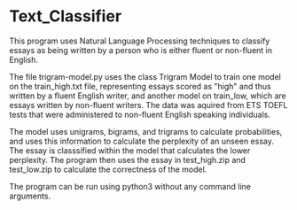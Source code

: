 # Text_Classifier

This program uses Natural Language Processing techniques to classify essays as being written by a person who is either fluent or non-fluent in English.

The file trigram-model.py uses the class Trigram Model to train one model on the train_high.txt file, representing essays scored as "high" and thus written by a fluent English writer, and another model on train_low, which are essays written by non-fluent writers. The data was aquired from ETS TOEFL tests that were administered to non-fluent English speaking individuals.

The model uses unigrams, bigrams, and trigrams to calculate probabilities, and uses this information to calculate the perplexity of an unseen essay. The essay is classsified within the model that calculates the lower perplexity. The program then uses the essay in test_high.zip and test_low.zip to calculate the correctness of the model.

The program can be run using python3 without any command line arguments.
